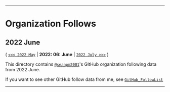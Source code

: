 
***

# Organization Follows

## 2022 June

( [`<<< 2022 May`](/Follows/2022/05_May/) | **2022: 06: June** | [`2022 July >>>`](/Follows/2022/07_July/) )

This directory contains [`@seanpm2001`](https://github.com/seanpm2001/)'s GitHub organization following data from 2022 June.

If you want to see other GitHub follow data from me, see [`GitHub_FollowList`](https://github.com/seanpm2001/GitHub_FollowList/)

***
